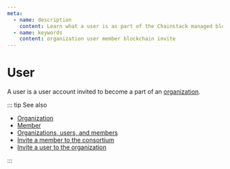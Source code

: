 ```yaml
---
meta:
  - name: description
    content: Learn what a user is as part of the Chainstack managed blockchain services.
  - name: keywords
    content: organization user member blockchain invite
---
```


# User

A user is a user account invited to become a part of an [organization](/glossary/organization).

::: tip See also

* [Organization](/glossary/organization)
* [Member](/glossary/member)
* <a href="https://support.chainstack.com/hc/en-us/articles/900001563563" target="_blank">Organizations, users, and members</a>
* [Invite a member to the consortium](/platform/invite-a-member-to-the-consortium)
* [Invite a user to the organization](/platform/invite-a-user-to-the-organization)

:::
